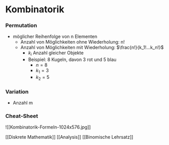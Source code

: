 # Kombinatorik
### Permutation
+ möglicher Reihenfolge von n Elementen
	+ Anzahl von Möglichkeiten ohne Wiederholung: n!
	+ Anzahl von Möglichkeiten mit Wiederholung: $\frac{n!}{k_1!...k_n!}$
		+ $k_i$ Anzahl gleicher Objekte
		+ Beispiel: 8 Kugeln, davon 3 rot und 5 blau
			+ $n=8$
			+ $k_1=3$
			+ $k_2=5$

### Variation
+ Anzahl m


### Cheat-Sheet
![[Kombinatorik-Formeln-1024x576.jpg]]

[[Diskrete Mathematik]] [[Analysis]] [[Binomische Lehrsatz]]